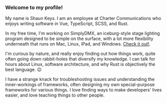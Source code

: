 ### Welcome to my profile!

My name is Shaun Keys. I am an employee at Charter Communications who enjoys writing software in Vue, TypeScript, SCSS, and Rust.

In my free time, I'm working on SimplyDMX, an iceburg-style stage lighting program designed to be simple on the surface, with a lot more flexibility underneath that runs on Mac, Linux, iPad, and Windows. [Check it out!](https://github.com/sploders101/simplydmx).

I'm curious by nature, and really enjoy finding out how things work, quite often going down rabbit-holes that diversify my knowledge. I can talk for hours about Linux, software architecture, and why Rust is objectively the best language. 😉

I have a strange knack for troubleshooting issues and understanding the inner-workings of frameworks, often designing my own special-purpose frameworks for various things. I love finding ways to make developers' lives easier, and love teaching things to other people.
